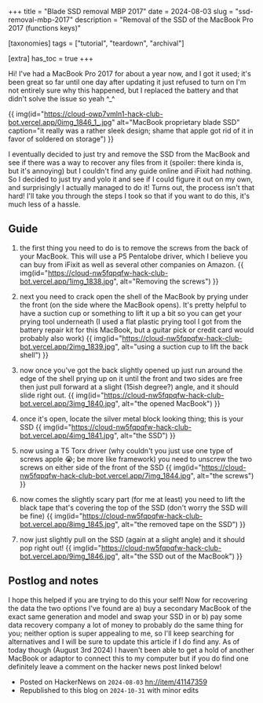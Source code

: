 +++
title = "Blade SSD removal MBP 2017"
date = 2024-08-03
slug = "ssd-removal-mbp-2017"
description = "Removal of the SSD of the MacBook Pro 2017 (functions keys)"

[taxonomies]
tags = ["tutorial", "teardown", "archival"]

[extra]
has_toc = true
+++

Hi! I've had a MacBook Pro 2017 for about a year now, and I got it used; it's been great so far until one day after updating it just refused to turn on I'm not entirely sure why this happened, but I replaced the battery and that didn't solve the issue so yeah ^_^  

<!-- more -->

{{ img(id="https://cloud-owp7vmln1-hack-club-bot.vercel.app/0img_1846_1_.jpg" alt="MacBook proprietary blade SSD" caption="it really was a rather sleek design; shame that apple got rid of it in favor of soldered on storage") }}

I eventually decided to just try and remove the SSD from the MacBook and see if there was a way to recover any files from it (spoiler: there kinda is, but it's annoying) but I couldn't find any guide online and iFixit had nothing. So I decided to just try and yolo it and see if I could figure it out on my own, and surprisingly I actually managed to do it! Turns out,  the process isn't that hard! I'll take you through the steps I took so that if you want to do this, it's much less of a hassle.

## Guide

1. the first thing you need to do is to remove the screws from the back of your MacBook. This will use a P5 Pentalobe driver, which I believe you can buy from iFixit as well as several other companies on Amazon.
{{ img(id="https://cloud-nw5fqpqfw-hack-club-bot.vercel.app/1img_1838.jpg", alt="Removing the screws") }}

1. next you need to crack open the shell of the MacBook by prying under the front (on the side where the MacBook opens). It's pretty helpful to have a suction cup or something to lift it up a bit so you can get your prying tool underneath (I used a flat plastic prying tool I got from the battery repair kit for this MacBook, but a guitar pick or credit card would probably also work)
{{ img(id="https://cloud-nw5fqpqfw-hack-club-bot.vercel.app/2img_1839.jpg", alt="using a suction cup to lift the back shell") }}

1. now once you've got the back slightly opened up just run around the edge of the shell prying up on it until the front and two sides are free then just pull forward at a slight (15ish degree?) angle, and it should slide right out.
{{ img(id="https://cloud-nw5fqpqfw-hack-club-bot.vercel.app/3img_1840.jpg", alt="the opened MacBook") }}

1. once it's open, locate the silver metal block looking thing; this is your SSD
{{ img(id="https://cloud-nw5fqpqfw-hack-club-bot.vercel.app/4img_1841.jpg", alt="the SSD") }}

1. now using a T5 Torx driver (why couldn't you just use one type of screws apple 😭; be more like framework) you need to unscrew the two screws on either side of the front of the SSD
{{ img(id="https://cloud-nw5fqpqfw-hack-club-bot.vercel.app/7img_1844.jpg", alt="the screws") }}

1. now comes the slightly scary part (for me at least) you need to lift the black tape that's covering the top of the SSD (don't worry the SSD will be fine)
{{ img(id="https://cloud-nw5fqpqfw-hack-club-bot.vercel.app/8img_1845.jpg", alt="the removed tape on the SSD") }}

1. now just slightly pull on the SSD (again at a slight angle) and it should pop right out!
{{ img(id="https://cloud-nw5fqpqfw-hack-club-bot.vercel.app/9img_1846.jpg", alt="the SSD out of the MacBook") }}

## Postlog and notes

I hope this helped if you are trying to do this your self! Now for recovering the data the two options I've found are a) buy a secondary MacBook of the exact same generation and model and swap your SSD in or b) pay some data recovery company a lot of money to probably do the same thing for you; neither option is super appealing to me, so I'll keep searching for alternatives and I will be sure to update this article if I do find any. As of today though (August 3rd 2024) I haven't been able to get a hold of another MacBook or adaptor to connect this to my computer but if you do find one definitely leave a comment on the hacker news post linked below!

* Posted on HackerNews on `2024-08-03` [hn://item/41147359](https://news.ycombinator.com/item?id=41147359)
* Republished to this blog on `2024-10-31` with minor edits
